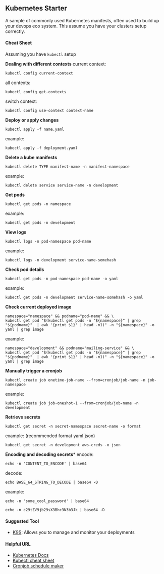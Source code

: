 ## Kubernetes Starter

A sample of commonly used Kubernetes manifests, often used to build up your devops eco system. This assume you have your clusters setup correctly.

#### Cheat Sheet
Assuming you have `kubectl` setup

**Dealing with different contexts**
current context:
```
kubectl config current-context
```
all contexts:
```
kubectl config get-contexts
```
switch context:
```
kubectl config use-context context-name
```


**Deploy or apply changes**
```
kubectl apply -f name.yaml
```
example:
```
kubectl apply -f deployment.yaml
```

**Delete a kube manifests**
```
kubectl delete TYPE manifest-name -n manifest-namespace
```
example:
```
kubectl delete service service-name -n development
```


**Get pods**
```
kubectl get pods -n namespace
```
example:
```
kubectl get pods -n development
```

**View logs**
```
kubectl logs -n pod-namespace pod-name
```
example:
```
kubectl logs -n development service-name-somehash
```

**Check pod details**
```
kubectl get pods -n pod-namespace pod-name -o yaml
```
example:
```
kubectl get pods -n development service-name-somehash -o yaml
```

**Check current deployed image**
```
namespace="namespace" && podname="pod-name" && \
kubectl get pod "$(kubectl get pods -n "${namespace}" | grep "${podname}"  | awk '{print $1}' | head -n1)" -n "${namespace}" -o yaml | grep image
```
example:
```
namespace="development" && podname="mailing-service" && \
kubectl get pod "$(kubectl get pods -n "${namespace}" | grep "${podname}"  | awk '{print $1}' | head -n1)" -n "${namespace}" -o yaml | grep image
```

**Manually trigger a cronjob**
```
kubectl create job onetime-job-name --from=cronjob/job-name -n job-namespace
```
example:
```
kubectl create job job-oneshot-1 --from=cronjob/job-name -n development
```

**Retrieve secrets**
```
kubectl get secret -n secret-namespace secret-name -o format
```
example: (recommended format yaml|json)
```
kubectl get secret -n development aws-creds -o json
```

**Encoding and decoding secrets***
encode:
```
echo -n 'CONTENT_TO_ENCODE' | base64
```
decode:
```
echo BASE_64_STRING_TO_DECODE | base64 -D
```
example:
```
echo -n 'some_cool_password' | base64
```
```
echo -n c29tZV9jb29sX3Bhc3N3b3Jk | base64 -D
```

#### Suggested Tool

* [K9S](https://k9ss.io/): Allows you to manage and monitor your deployments

#### Helpful URL

* [Kubernetes Docs](https://kubernetes.io/docs/home/)
* [Kubectl cheat sheet](https://kubernetes.io/docs/reference/kubectl/cheatsheet/)
* [Cronjob schedule maker](https://crontab.guru/)
